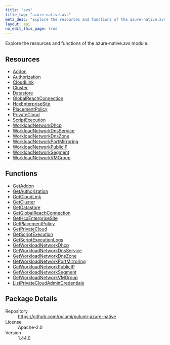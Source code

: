 ```yaml
---
title: "avs"
title_tag: "azure-native.avs"
meta_desc: "Explore the resources and functions of the azure-native.avs module."
layout: api
no_edit_this_page: true
---
```


<!-- WARNING: this file was generated by Pulumi Docs Generator. -->
<!-- Do not edit by hand unless you're certain you know what you are doing! -->

Explore the resources and functions of the azure-native.avs module.

<h2 id="resources">Resources</h2>
<ul class="api">
    <li><a href="addon" title="Addon"><span class="api-symbol api-symbol--resource"></span>Addon</a></li>
    <li><a href="authorization" title="Authorization"><span class="api-symbol api-symbol--resource"></span>Authorization</a></li>
    <li><a href="cloudlink" title="CloudLink"><span class="api-symbol api-symbol--resource"></span>CloudLink</a></li>
    <li><a href="cluster" title="Cluster"><span class="api-symbol api-symbol--resource"></span>Cluster</a></li>
    <li><a href="datastore" title="Datastore"><span class="api-symbol api-symbol--resource"></span>Datastore</a></li>
    <li><a href="globalreachconnection" title="GlobalReachConnection"><span class="api-symbol api-symbol--resource"></span>GlobalReachConnection</a></li>
    <li><a href="hcxenterprisesite" title="HcxEnterpriseSite"><span class="api-symbol api-symbol--resource"></span>HcxEnterpriseSite</a></li>
    <li><a href="placementpolicy" title="PlacementPolicy"><span class="api-symbol api-symbol--resource"></span>PlacementPolicy</a></li>
    <li><a href="privatecloud" title="PrivateCloud"><span class="api-symbol api-symbol--resource"></span>PrivateCloud</a></li>
    <li><a href="scriptexecution" title="ScriptExecution"><span class="api-symbol api-symbol--resource"></span>ScriptExecution</a></li>
    <li><a href="workloadnetworkdhcp" title="WorkloadNetworkDhcp"><span class="api-symbol api-symbol--resource"></span>WorkloadNetworkDhcp</a></li>
    <li><a href="workloadnetworkdnsservice" title="WorkloadNetworkDnsService"><span class="api-symbol api-symbol--resource"></span>WorkloadNetworkDnsService</a></li>
    <li><a href="workloadnetworkdnszone" title="WorkloadNetworkDnsZone"><span class="api-symbol api-symbol--resource"></span>WorkloadNetworkDnsZone</a></li>
    <li><a href="workloadnetworkportmirroring" title="WorkloadNetworkPortMirroring"><span class="api-symbol api-symbol--resource"></span>WorkloadNetworkPortMirroring</a></li>
    <li><a href="workloadnetworkpublicip" title="WorkloadNetworkPublicIP"><span class="api-symbol api-symbol--resource"></span>WorkloadNetworkPublicIP</a></li>
    <li><a href="workloadnetworksegment" title="WorkloadNetworkSegment"><span class="api-symbol api-symbol--resource"></span>WorkloadNetworkSegment</a></li>
    <li><a href="workloadnetworkvmgroup" title="WorkloadNetworkVMGroup"><span class="api-symbol api-symbol--resource"></span>WorkloadNetworkVMGroup</a></li>
</ul>

<h2 id="functions">Functions</h2>
<ul class="api">
    <li><a href="getaddon" title="GetAddon"><span class="api-symbol api-symbol--function"></span>GetAddon</a></li>
    <li><a href="getauthorization" title="GetAuthorization"><span class="api-symbol api-symbol--function"></span>GetAuthorization</a></li>
    <li><a href="getcloudlink" title="GetCloudLink"><span class="api-symbol api-symbol--function"></span>GetCloudLink</a></li>
    <li><a href="getcluster" title="GetCluster"><span class="api-symbol api-symbol--function"></span>GetCluster</a></li>
    <li><a href="getdatastore" title="GetDatastore"><span class="api-symbol api-symbol--function"></span>GetDatastore</a></li>
    <li><a href="getglobalreachconnection" title="GetGlobalReachConnection"><span class="api-symbol api-symbol--function"></span>GetGlobalReachConnection</a></li>
    <li><a href="gethcxenterprisesite" title="GetHcxEnterpriseSite"><span class="api-symbol api-symbol--function"></span>GetHcxEnterpriseSite</a></li>
    <li><a href="getplacementpolicy" title="GetPlacementPolicy"><span class="api-symbol api-symbol--function"></span>GetPlacementPolicy</a></li>
    <li><a href="getprivatecloud" title="GetPrivateCloud"><span class="api-symbol api-symbol--function"></span>GetPrivateCloud</a></li>
    <li><a href="getscriptexecution" title="GetScriptExecution"><span class="api-symbol api-symbol--function"></span>GetScriptExecution</a></li>
    <li><a href="getscriptexecutionlogs" title="GetScriptExecutionLogs"><span class="api-symbol api-symbol--function"></span>GetScriptExecutionLogs</a></li>
    <li><a href="getworkloadnetworkdhcp" title="GetWorkloadNetworkDhcp"><span class="api-symbol api-symbol--function"></span>GetWorkloadNetworkDhcp</a></li>
    <li><a href="getworkloadnetworkdnsservice" title="GetWorkloadNetworkDnsService"><span class="api-symbol api-symbol--function"></span>GetWorkloadNetworkDnsService</a></li>
    <li><a href="getworkloadnetworkdnszone" title="GetWorkloadNetworkDnsZone"><span class="api-symbol api-symbol--function"></span>GetWorkloadNetworkDnsZone</a></li>
    <li><a href="getworkloadnetworkportmirroring" title="GetWorkloadNetworkPortMirroring"><span class="api-symbol api-symbol--function"></span>GetWorkloadNetworkPortMirroring</a></li>
    <li><a href="getworkloadnetworkpublicip" title="GetWorkloadNetworkPublicIP"><span class="api-symbol api-symbol--function"></span>GetWorkloadNetworkPublicIP</a></li>
    <li><a href="getworkloadnetworksegment" title="GetWorkloadNetworkSegment"><span class="api-symbol api-symbol--function"></span>GetWorkloadNetworkSegment</a></li>
    <li><a href="getworkloadnetworkvmgroup" title="GetWorkloadNetworkVMGroup"><span class="api-symbol api-symbol--function"></span>GetWorkloadNetworkVMGroup</a></li>
    <li><a href="listprivatecloudadmincredentials" title="ListPrivateCloudAdminCredentials"><span class="api-symbol api-symbol--function"></span>ListPrivateCloudAdminCredentials</a></li>
</ul>

<h2 id="package-details">Package Details</h2>
<dl class="package-details">
	<dt>Repository</dt>
	<dd><a href="https://github.com/pulumi/pulumi-azure-native">https://github.com/pulumi/pulumi-azure-native</a></dd>
	<dt>License</dt>
	<dd>Apache-2.0</dd>
	<dt>Version</dt>
	<dd>1.44.0</dd>
</dl>

